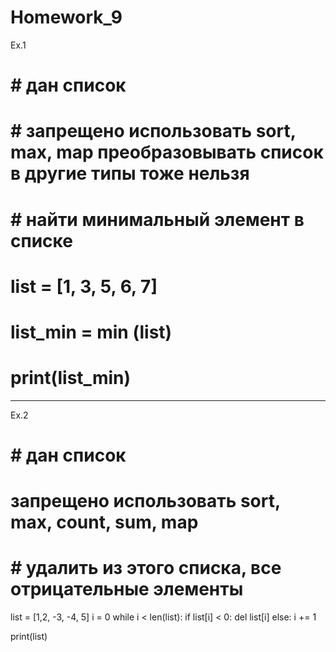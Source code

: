 # Homework_9

Ex.1

# # дан  список
# # запрещено использовать sort, max, map преобразовывать список в другие типы тоже нельзя
# # найти минимальный элемент в списке

# list = [1, 3, 5, 6, 7]
# list_min = min (list)
# print(list_min)

---------------------------------------------------------------------------------------------

Ex.2

# # дан  список
# запрещено использовать sort, max, count, sum, map
# # удалить из этого списка, все отрицательные элементы

list = [1,2, -3, -4, 5]
i = 0
while i < len(list):
     if list[i] < 0:
         del list[i]
     else:
         i += 1

print(list)
